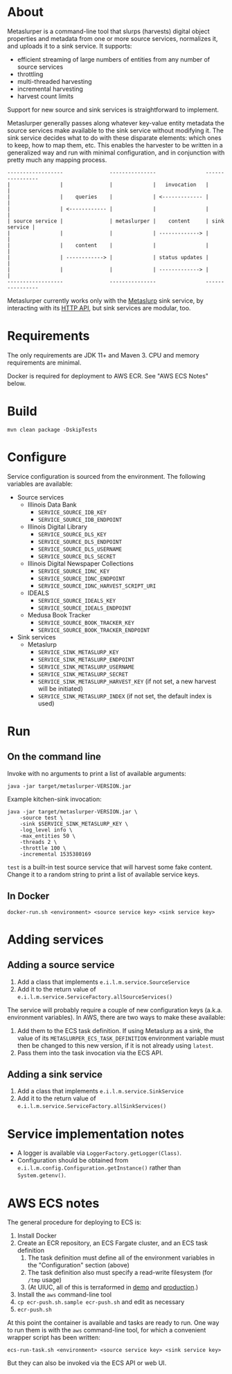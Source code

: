 # About

Metaslurper is a command-line tool that slurps (harvests) digital object
properties and metadata from one or more source services, normalizes it, and
uploads it to a sink service. It supports:

* efficient streaming of large numbers of entities from any number of source
  services
* throttling
* multi-threaded harvesting
* incremental harvesting
* harvest count limits

Support for new source and sink services is straightforward to implement.

Metaslurper generally passes along whatever key-value entity metadata the
source services make available to the sink service without modifying it. The
sink service decides what to do with these disparate elements: which ones to
keep, how to map them, etc. This enables the harvester to be written in a
generalized way and run with minimal configuration, and in conjunction with
pretty much any mapping process.

```
------------------               ---------------                ----------------
|                |               |             |   invocation   |              |
|                |    queries    |             | <------------- |              |
|                | <------------ |             |                |              |
| source service |               | metaslurper |    content     | sink service |
|                |               |             | -------------> |              |
|                |    content    |             |                |              |
|                | ------------> |             | status updates |              |
|                |               |             | -------------> |              |
------------------               ---------------                ----------------
```

Metaslurper currently works only with the
[Metaslurp](https://github.com/medusa-project/metaslurp) sink service, by
interacting with its [HTTP API](https://metadata.library.illinois.edu/api/v1),
but sink services are modular, too.

# Requirements

The only requirements are JDK 11+ and Maven 3. CPU and memory requirements are
minimal.

Docker is required for deployment to AWS ECR. See "AWS ECS Notes" below.

# Build

`mvn clean package -DskipTests`

# Configure

Service configuration is sourced from the environment. The following variables
are available:

* Source services
    * Illinois Data Bank
        * `SERVICE_SOURCE_IDB_KEY`
        * `SERVICE_SOURCE_IDB_ENDPOINT`
    * Illinois Digital Library
        * `SERVICE_SOURCE_DLS_KEY`
        * `SERVICE_SOURCE_DLS_ENDPOINT`
        * `SERVICE_SOURCE_DLS_USERNAME`
        * `SERVICE_SOURCE_DLS_SECRET`
    * Illinois Digital Newspaper Collections
        * `SERVICE_SOURCE_IDNC_KEY`
        * `SERVICE_SOURCE_IDNC_ENDPOINT`
        * `SERVICE_SOURCE_IDNC_HARVEST_SCRIPT_URI`
    * IDEALS
        * `SERVICE_SOURCE_IDEALS_KEY`
        * `SERVICE_SOURCE_IDEALS_ENDPOINT`
    * Medusa Book Tracker
        * `SERVICE_SOURCE_BOOK_TRACKER_KEY`
        * `SERVICE_SOURCE_BOOK_TRACKER_ENDPOINT`
* Sink services
    * Metaslurp
        * `SERVICE_SINK_METASLURP_KEY`
        * `SERVICE_SINK_METASLURP_ENDPOINT`
        * `SERVICE_SINK_METASLURP_USERNAME`
        * `SERVICE_SINK_METASLURP_SECRET`
        * `SERVICE_SINK_METASLURP_HARVEST_KEY` (if not set, a new harvest will
          be initiated)
        * `SERVICE_SINK_METASLURP_INDEX` (if not set, the default
          index is used)

# Run

## On the command line

Invoke with no arguments to print a list of available arguments:

```
java -jar target/metaslurper-VERSION.jar
```

Example kitchen-sink invocation:

```
java -jar target/metaslurper-VERSION.jar \
    -source test \
    -sink $SERVICE_SINK_METASLURP_KEY \
    -log_level info \
    -max_entities 50 \
    -threads 2 \
    -throttle 100 \
    -incremental 1535380169
```

`test` is a built-in test source service that will harvest some fake content.
Change it to a random string to print a list of available service keys.

## In Docker

`docker-run.sh <environment> <source service key> <sink service key>`

# Adding services

## Adding a source service

1. Add a class that implements `e.i.l.m.service.SourceService`
2. Add it to the return value of
   `e.i.l.m.service.ServiceFactory.allSourceServices()`

The service will probably require a couple of new configuration keys (a.k.a.
environment variables). In AWS, there are two ways to make these available:

1. Add them to the ECS task definition. If using Metaslurp as a sink, the value
   of its `METASLURPER_ECS_TASK_DEFINITION` environment variable must then be
   changed to this new version, if it is not already using `latest`.
2. Pass them into the task invocation via the ECS API.

## Adding a sink service

1. Add a class that implements `e.i.l.m.service.SinkService`
2. Add it to the return value of
   `e.i.l.m.service.ServiceFactory.allSinkServices()`

# Service implementation notes

* A logger is available via `LoggerFactory.getLogger(Class)`.
* Configuration should be obtained from
  `e.i.l.m.config.Configuration.getInstance()` rather than `System.getenv()`.

# AWS ECS notes

The general procedure for deploying to ECS is:

1. Install Docker
2. Create an ECR repository, an ECS Fargate cluster, and an ECS task definition
    1. The task definition must define all of the environment variables in
       the "Configuration" section (above)
    2. The task definition also must specify a read-write filesystem (for
       `/tmp` usage)
    3. (At UIUC, all of this is terraformed in
       [demo](https://code.library.illinois.edu/projects/TER/repos/aws-metadata-demo-service/browse)
       and
       [production](https://code.library.illinois.edu/projects/TER/repos/aws-metadata-prod-service/browse).)
3. Install the `aws` command-line tool
4. `cp ecr-push.sh.sample ecr-push.sh` and edit as necessary
5. `ecr-push.sh`

At this point the container is available and tasks are ready to run. One way to
run them is with the `aws` command-line tool, for which a convenient wrapper
script has been written:

`ecs-run-task.sh <environment> <source service key> <sink service key>`

But they can also be invoked via the ECS API or web UI.
